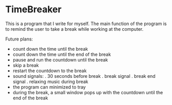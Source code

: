 # TimeBreaker
This is a program that I write for myself.
The main function of the program is to remind the user to take a break while working at the computer.

Future plans:
- count down the time until the break
- count down the time until the end of the break
- pause and run the countdown until the break
- skip a break
- restart the countdown to the break
- sound signals:
	. 30 seconds before break
	. break signal
	. break end signal
	. relaxing music during break
- the program can minimized to tray
- during the break, a small window pops up with the countdown until the end of the break
